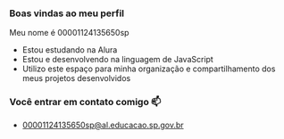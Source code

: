 ### Boas vindas ao meu perfil 

Meu nome é 00001124135650sp

- Estou estudando na Alura
- Estou e desenvolvendo na linguagem de JavaScript
- Utilizo este espaço para minha organização e compartilhamento dos meus projetos desenvolvidos

### Você entrar em contato comigo 📫

- 00001124135650sp@al.educacao.sp.gov.br
